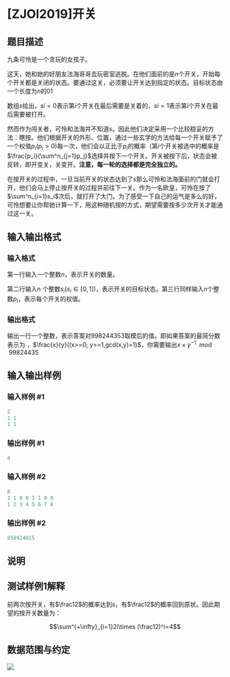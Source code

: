 # [ZJOI2019]开关

## 题目描述

九条可怜是一个贪玩的女孩子。

这天，她和她的好朋友法海哥哥去玩密室逃脱。在他们面前的是$n$个开关，开始每个开关都是关闭的状态。要通过这关，必须要让开关达到指定的状态。目标状态由一个长度为$n$的$01$

数组$s$给出，$si=0$表示第$i$个开关在最后需要是关着的，$si=1$表示第$i$个开关在最后需要被打开。

然而作为闯关者，可怜和法海并不知道$s$。因此他们决定采用一个比较稳妥的方法：瞎按。他们根据开关的外形、位置，通过一些玄学的方法给每一个开关赋予了一个权值$p_i(p_i>0)$每一次，他们会以正比于$p_i$的概率（第$i$个开关被选中的概率是$\frac{p_i}{\sum^n_{j=1}p_j}$选择并按下一个开关。开关被按下后，状态会被反转，即开变关，关变开。**注意，每一轮的选择都是完全独立的。**

在按开关的过程中，一旦当前开关的状态达到了$s$那么可怜和法海面前的门就会打开，他们会马上停止按开关的过程并前往下一关。作为一名欧皇，可怜在按了$\sum^n_{i=1}s_i$次后，就打开了大门。为了感受一下自己的运气是多么的好，可怜想要让你帮她计算一下，用这种随机按的方式，期望需要按多少次开关才能通过这一关。

## 输入输出格式

### 输入格式

第一行输入一个整数$n$，表示开关的数量。

第二行输入n 个整数$s_i(s_i\in[0,1])$，表示开关的目标状态。第三行同样输入$n$个整数$p_i$，表示每个开关的权值。

### 输出格式

输出一行一个整数，表示答案对$998244353$取模后的值。即如果答案的最简分数表示为 ，$\frac{x}{y}((x>=0; y>=1,gcd(x,y)=1)$，你需要输出$x\times y^{-1} \mod 99824435$

## 输入输出样例

### 输入样例 #1

```cpp
2
1 1
1 1
```


### 输出样例 #1

```cpp
4
```


### 输入样例 #2

```cpp
8
1 1 0 0 1 1 0 0
1 2 3 4 5 6 7 8
```


### 输出样例 #2

```cpp
858924815
```


## 说明

## 测试样例1解释

前两次按开关，有$\frac12$的概率达到$s$，有$\frac12$的概率回到原状。因此期望的按开关数量为：

$$\sum^{+\infty}_{i=1}2i\times (\frac12)^i=4$$

## 数据范围与约定

![](https://cdn.luogu.com.cn/upload/pic/57685.png)

